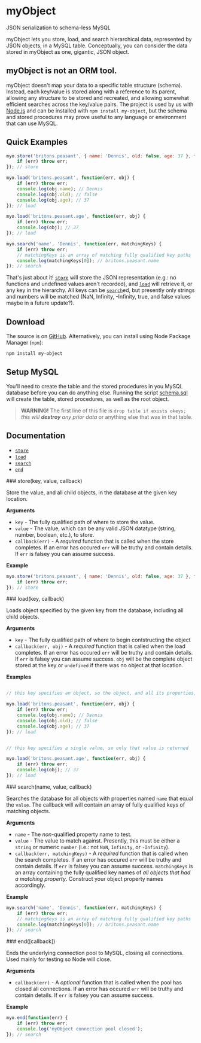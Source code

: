 # myObject
JSON serialization to schema-less MySQL

myObject lets you store, load, and search hierarchical data, represented by JSON objects, in a MySQL table.  Conceptually, you can consider the data stored in myObject as one, gigantic, JSON object.

## myObject is not an ORM tool.
myObject doesn't map your data to a specific table structure (schema).  Instead, each key/value is stored along with a reference to its parent, allowing any structure to be stored and recreated, and allowing somewhat efficient searches across the key/value pairs.  The project is used by us with [Node.js](http://nodejs.org) and can be installed with `npm install my-object`, but the schema and stored procedures may prove useful to any language or environment that can use MySQL.

## Quick Examples

```javascript
myo.store('britons.peasant', { name: 'Dennis', old: false, age: 37 }, function(err) {
	if (err) throw err;
}); // store

myo.load('britons.peasant', function(err, obj) {
	if (err) throw err;
    console.log(obj.name); // Dennis
    console.log(obj.old); // false
    console.log(obj.age); // 37
}); // load

myo.load('britons.peasant.age', function(err, obj) {
	if (err) throw err;
    console.log(obj); // 37
}); // load

myo.search('name', 'Dennis', function(err, matchingKeys) {
	if (err) throw err;
    // matchingKeys is an array of matching fully qualified key paths
    console.log(matchingKeys[0]); // britons.peasant.name
}); // search
```

That's just about it!  [`store`](#store) will store the JSON representation (e.g.: no functions and undefined values aren't recorded), and [`load`](#load) will retrieve it, or any key in the hierarchy.  All keys can be [`search`](#search)ed, but presently only strings and numbers will be matched (NaN, Infinity, -Infinity, true, and false values maybe in a future update?).

## Download

The source is on [GitHub](https://github.com/atomic8ball/myObject).
Alternatively, you can install using Node Package Manager (`npm`):

    npm install my-object

## Setup MySQL
You'll need to create the table and the stored procedures in you MySQL database before you can do anything else.
Running the script [schema.sql](https://github.com/atomic8ball/myObject/blob/master/schema.sql) will create the table, stored procedures, as well as the root object.

> **WARNING!** The first line of this file is `drop table if exists okeys;` *this will **destroy** any prior data* or anything else that was in that table.

## Documentation

* [`store`](#store)
* [`load`](#load)
* [`search`](#search)
* [`end`](#end)

<a name="store" />
### store(key, value, callback)

Store the value, and all child objects, in the database at the given key location.

__Arguments__

* `key` - The fully qualified path of where to store the value.
* `value` - The value, which can be any valid JSON datatype (string, number, boolean, etc.), to store.
* `callback(err)` - A *required* function that is called when the store completes. If an error has occured `err` will be truthy and contain details.  If `err` is falsey you can assume success.

__Example__

```javascript
myo.store('britons.peasant', { name: 'Dennis', old: false, age: 37 }, function(err) {
	if (err) throw err;
}); // store
```

<a name="load" />
### load(key, callback)

Loads object specified by the given key from the database, including all child objects.

__Arguments__

* `key` - The fully qualified path of where to begin contstructing the object
* `callback(err, obj)` - A *required* function that is called when the load completes. If an error has occured `err` will be truthy and contain details.  If `err` is falsey you can assume success. `obj` will be the complete object stored at the key or `undefined` if there was no object at that location.

__Examples__

```javascript

// this key specifies an object, so the object, and all its properties, will be returned

myo.load('britons.peasant', function(err, obj) {
	if (err) throw err;
    console.log(obj.name); // Dennis
    console.log(obj.old); // false
    console.log(obj.age); // 37
}); // load
```

```javascript

// this key specifies a single value, so only that value is returned

myo.load('britons.peasant.age', function(err, obj) {
	if (err) throw err;
    console.log(obj); // 37
}); // load
```

<a name="search" />
### search(name, value, callback)

Searches the database for all objects with properties named `name` that equal the `value`.  The callback will will contain an array of fully qualified keys of matching objects.

__Arguments__

* `name` - The *non*-qualified property name to test.
* `value` - The value to match against.  Presently, this must be either a `string` or numeric `number` (i.e.: not `NaN`, `Infinity`, or `-Infinity`).
* `callback(err, matchingKeys)` - A *required* function that is called when the search completes. If an error has occured `err` will be truthy and contain details.  If `err` is falsey you can assume success. `matchingKeys` is an array containing the fully qualified key names of *all objects that had a matching property*.  Construct your object property names accordingly.

__Example__

```javascript
myo.search('name', 'Dennis', function(err, matchingKeys) {
	if (err) throw err;
    // matchingKeys is an array of matching fully qualified key paths
    console.log(matchingKeys[0]); // britons.peasant.name
}); // search
```

<a name="end" />
### end([callback])

Ends the underlying connection pool to MySQL, closing all connections.  Used mainly for testing so Node will close.

__Arguments__

* `callback(err)` - A *optional* function that is called when the pool has closed all connections. If an error has occured `err` will be truthy and contain details.  If `err` is falsey you can assume success.

__Example__

```javascript
myo.end(function(err) {
	if (err) throw err;
    console.log('myObject connection pool closed');
}); // search
```

